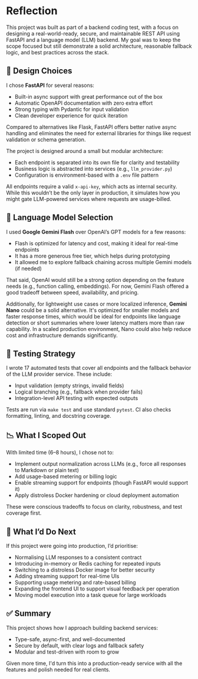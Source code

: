 # Reflection

This project was built as part of a backend coding test, with a focus on designing a real-world-ready, secure, and maintainable REST API using FastAPI and a language model (LLM) backend. My goal was to keep the scope focused but still demonstrate a solid architecture, reasonable fallback logic, and best practices across the stack.

## 🔧 Design Choices

I chose **FastAPI** for several reasons:

- Built-in async support with great performance out of the box
- Automatic OpenAPI documentation with zero extra effort
- Strong typing with Pydantic for input validation
- Clean developer experience for quick iteration

Compared to alternatives like Flask, FastAPI offers better native async handling and eliminates the need for external libraries for things like request validation or schema generation.

The project is designed around a small but modular architecture:

- Each endpoint is separated into its own file for clarity and testability
- Business logic is abstracted into services (e.g., `llm_provider.py`)
- Configuration is environment-based with a `.env` file pattern

All endpoints require a valid `x-api-key`, which acts as internal security. While this wouldn’t be the only layer in production, it simulates how you might gate LLM-powered services where requests are usage-billed.

## 🤖 Language Model Selection

I used **Google Gemini Flash** over OpenAI’s GPT models for a few reasons:

- Flash is optimized for latency and cost, making it ideal for real-time endpoints
- It has a more generous free tier, which helps during prototyping
- It allowed me to explore fallback chaining across multiple Gemini models (if needed)

That said, OpenAI would still be a strong option depending on the feature needs (e.g., function calling, embeddings). For now, Gemini Flash offered a good tradeoff between speed, availability, and pricing.

Additionally, for lightweight use cases or more localized inference, **Gemini Nano** could be a solid alternative. It's optimized for smaller models and faster response times, which would be ideal for endpoints like language detection or short summaries where lower latency matters more than raw capability. In a scaled production environment, Nano could also help reduce cost and infrastructure demands significantly.

## 🧪 Testing Strategy

I wrote 17 automated tests that cover all endpoints and the fallback behavior of the LLM provider service. These include:

- Input validation (empty strings, invalid fields)
- Logical branching (e.g., fallback when provider fails)
- Integration-level API testing with expected outputs

Tests are run via `make test` and use standard `pytest`. CI also checks formatting, linting, and docstring coverage.

## 📉 What I Scoped Out

With limited time (6–8 hours), I chose not to:

- Implement output normalization across LLMs (e.g., force all responses to Markdown or plain text)
- Add usage-based metering or billing logic
- Enable streaming support for endpoints (though FastAPI would support it)
- Apply distroless Docker hardening or cloud deployment automation

These were conscious tradeoffs to focus on clarity, robustness, and test coverage first.

## 🚀 What I’d Do Next

If this project were going into production, I’d prioritise:

- Normalising LLM responses to a consistent contract
- Introducing in-memory or Redis caching for repeated inputs
- Switching to a distroless Docker image for better security
- Adding streaming support for real-time UIs
- Supporting usage metering and rate-based billing
- Expanding the frontend UI to support visual feedback per operation
- Moving model execution into a task queue for large workloads

## ✅ Summary

This project shows how I approach building backend services:

- Type-safe, async-first, and well-documented
- Secure by default, with clear logs and fallback safety
- Modular and test-driven with room to grow

Given more time, I'd turn this into a production-ready service with all the features and polish needed for real clients.
